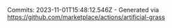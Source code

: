 Commits: 2023-11-01T15:48:12.546Z - Generated via https://github.com/marketplace/actions/artificial-grass
<br>
